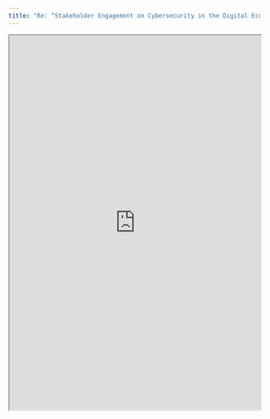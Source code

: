 ```yaml
---
title: "Re: “Stakeholder Engagement on Cybersecurity in the Digital Ecosystem”"
---
```



<iframe height="750" width="100%" src="https://ewelton.github.io/ktest/wiki.html#Re:%20%E2%80%9CStakeholder%20Engagement%20on%20Cybersecurity%20in%20the%20Digital%20Ecosystem%E2%80%9D"></iframe>

